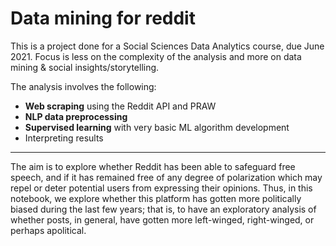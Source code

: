 # Data mining for reddit

This is a project done for a Social Sciences Data Analytics course, due June 2021. Focus is less on the complexity of the analysis and more on data mining & social insights/storytelling.

The analysis involves the following:

- **Web scraping** using the Reddit API and PRAW
- **NLP data preprocessing**
- **Supervised learning** with very basic ML algorithm development
- Interpreting results


----------------

The aim is to explore whether Reddit has been able to safeguard free speech, and if it has remained free of any degree of polarization which may repel or deter potential users from expressing their opinions. Thus, in this notebook, we explore whether this platform has gotten more politically biased during the last few years; that is, to have an exploratory analysis of whether posts, in general, have gotten more left-winged, right-winged, or perhaps apolitical.




